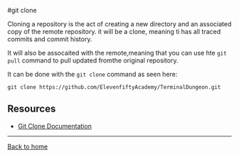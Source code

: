 #git clone

Cloning a repository is the act of creating a new directory and an associated copy of the remote repository. it will be a clone, meaning ti has all traced commits and commit history.

It will also be assocaited with the remote,meaning that you can use hte  `git pull` command to pull updated fromthe original repository.

It can be done with the `git clone` command as seen here:

```
git clone https://github.com/ElevenfiftyAcademy/TerminalDungeon.git
```

## Resources 

- [Git Clone Documentation](https://git-sccm.com/docs/git-clone)

---

[Back to home](../README.md)